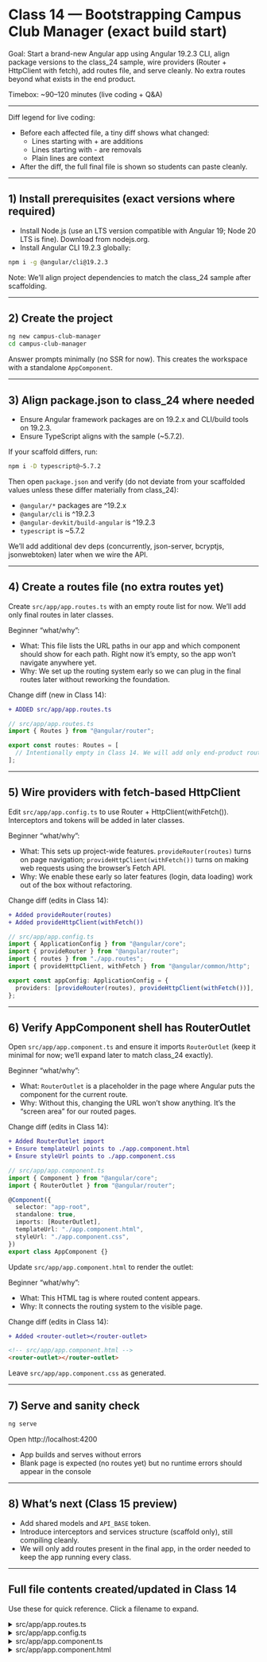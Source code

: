 # Class 14 — Bootstrapping Campus Club Manager (exact build start)

Goal: Start a brand-new Angular app using Angular 19.2.3 CLI, align package versions to the class_24 sample, wire providers (Router + HttpClient with fetch), add routes file, and serve cleanly. No extra routes beyond what exists in the end product.

Timebox: ~90–120 minutes (live coding + Q&A)

---

Diff legend for live coding:

- Before each affected file, a tiny diff shows what changed:
  - Lines starting with + are additions
  - Lines starting with - are removals
  - Plain lines are context
- After the diff, the full final file is shown so students can paste cleanly.

---

## 1) Install prerequisites (exact versions where required)

- Install Node.js (use an LTS version compatible with Angular 19; Node 20 LTS is fine). Download from nodejs.org.
- Install Angular CLI 19.2.3 globally:

```bash
npm i -g @angular/cli@19.2.3
```

Note: We’ll align project dependencies to match the class_24 sample after scaffolding.

---

## 2) Create the project

```bash
ng new campus-club-manager
cd campus-club-manager
```

Answer prompts minimally (no SSR for now). This creates the workspace with a standalone `AppComponent`.

---

## 3) Align package.json to class_24 where needed

- Ensure Angular framework packages are on 19.2.x and CLI/build tools on 19.2.3.
- Ensure TypeScript aligns with the sample (~5.7.2).

If your scaffold differs, run:

```bash
npm i -D typescript@~5.7.2
```

Then open `package.json` and verify (do not deviate from your scaffolded values unless these differ materially from class_24):

- `@angular/*` packages are ^19.2.x
- `@angular/cli` is ^19.2.3
- `@angular-devkit/build-angular` is ^19.2.3
- `typescript` is ~5.7.2

We’ll add additional dev deps (concurrently, json-server, bcryptjs, jsonwebtoken) later when we wire the API.

---

## 4) Create a routes file (no extra routes yet)

Create `src/app/app.routes.ts` with an empty route list for now. We’ll add only final routes in later classes.

Beginner “what/why”:

- What: This file lists the URL paths in our app and which component should show for each path. Right now it’s empty, so the app won’t navigate anywhere yet.
- Why: We set up the routing system early so we can plug in the final routes later without reworking the foundation.

Change diff (new in Class 14):

```diff
+ ADDED src/app/app.routes.ts
```

```ts
// src/app/app.routes.ts
import { Routes } from "@angular/router";

export const routes: Routes = [
  // Intentionally empty in Class 14. We will add only end-product routes later.
];
```

---

## 5) Wire providers with fetch-based HttpClient

Edit `src/app/app.config.ts` to use Router + HttpClient(withFetch()). Interceptors and tokens will be added in later classes.

Beginner “what/why”:

- What: This sets up project-wide features. `provideRouter(routes)` turns on page navigation; `provideHttpClient(withFetch())` turns on making web requests using the browser’s Fetch API.
- Why: We enable these early so later features (login, data loading) work out of the box without refactoring.

Change diff (edits in Class 14):

```diff
+ Added provideRouter(routes)
+ Added provideHttpClient(withFetch())
```

```ts
// src/app/app.config.ts
import { ApplicationConfig } from "@angular/core";
import { provideRouter } from "@angular/router";
import { routes } from "./app.routes";
import { provideHttpClient, withFetch } from "@angular/common/http";

export const appConfig: ApplicationConfig = {
  providers: [provideRouter(routes), provideHttpClient(withFetch())],
};
```

---

## 6) Verify AppComponent shell has RouterOutlet

Open `src/app/app.component.ts` and ensure it imports `RouterOutlet` (keep it minimal for now; we’ll expand later to match class_24 exactly).

Beginner “what/why”:

- What: `RouterOutlet` is a placeholder in the page where Angular puts the component for the current route.
- Why: Without this, changing the URL won’t show anything. It’s the “screen area” for our routed pages.

Change diff (edits in Class 14):

```diff
+ Added RouterOutlet import
+ Ensure templateUrl points to ./app.component.html
+ Ensure styleUrl points to ./app.component.css
```

```ts
// src/app/app.component.ts
import { Component } from "@angular/core";
import { RouterOutlet } from "@angular/router";

@Component({
  selector: "app-root",
  standalone: true,
  imports: [RouterOutlet],
  templateUrl: "./app.component.html",
  styleUrl: "./app.component.css",
})
export class AppComponent {}
```

Update `src/app/app.component.html` to render the outlet:

Beginner “what/why”:

- What: This HTML tag is where routed content appears.
- Why: It connects the routing system to the visible page.

Change diff (edits in Class 14):

```diff
+ Added <router-outlet></router-outlet>
```

```html
<!-- src/app/app.component.html -->
<router-outlet></router-outlet>
```

Leave `src/app/app.component.css` as generated.

---

## 7) Serve and sanity check

```bash
ng serve
```

Open http://localhost:4200

- App builds and serves without errors
- Blank page is expected (no routes yet) but no runtime errors should appear in the console

---

## 8) What’s next (Class 15 preview)

- Add shared models and `API_BASE` token.
- Introduce interceptors and services structure (scaffold only), still compiling cleanly.
- We will only add routes present in the final app, in the order needed to keep the app running every class.

---

## Full file contents created/updated in Class 14

Use these for quick reference. Click a filename to expand.

<details>
<summary>src/app/app.routes.ts</summary>

```ts
import { Routes } from "@angular/router";

export const routes: Routes = [
  // Intentionally empty in Class 14. We will add only end-product routes later.
];
```

</details>

<details>
<summary>src/app/app.config.ts</summary>

```ts
import { ApplicationConfig } from "@angular/core";
import { provideRouter } from "@angular/router";
import { routes } from "./app.routes";
import { provideHttpClient, withFetch } from "@angular/common/http";

export const appConfig: ApplicationConfig = {
  providers: [provideRouter(routes), provideHttpClient(withFetch())],
};
```

</details>

<details>
<summary>src/app/app.component.ts</summary>

```ts
import { Component } from "@angular/core";
import { RouterOutlet } from "@angular/router";

@Component({
  selector: "app-root",
  standalone: true,
  imports: [RouterOutlet],
  templateUrl: "./app.component.html",
  styleUrl: "./app.component.css",
})
export class AppComponent {}
```

</details>

<details>
<summary>src/app/app.component.html</summary>

```html
<router-outlet></router-outlet>
```

</details>
